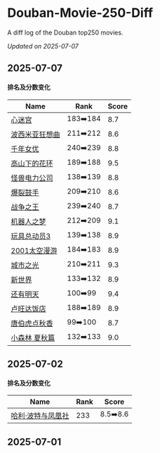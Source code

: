 # Douban-Movie-250-Diff

A diff log of the Douban top250 movies.

*Updated on 2025-07-07*

## 2025-07-07


#### 排名及分数变化

|     Name    |   Rank   |   Score  |
| ---------- | -------- | -------- |
| [心迷宫](https://movie.douban.com/subject/25917973) | 183➡️184 | 8.7 |
| [波西米亚狂想曲](https://movie.douban.com/subject/5300054) | 211➡️212 | 8.6 |
| [千年女优](https://movie.douban.com/subject/1307394) | 240➡️239 | 8.8 |
| [高山下的花环](https://movie.douban.com/subject/1422283) | 189➡️188 | 9.5 |
| [怪兽电力公司](https://movie.douban.com/subject/1291579) | 138➡️139 | 8.8 |
| [爆裂鼓手](https://movie.douban.com/subject/25773932) | 209➡️210 | 8.6 |
| [战争之王](https://movie.douban.com/subject/1419936) | 239➡️240 | 8.7 |
| [机器人之梦](https://movie.douban.com/subject/35426925) | 212➡️209 | 9.1 |
| [玩具总动员3](https://movie.douban.com/subject/1858711) | 139➡️138 | 8.9 |
| [2001太空漫游](https://movie.douban.com/subject/1292226) | 184➡️183 | 8.9 |
| [城市之光](https://movie.douban.com/subject/1293908) | 210➡️211 | 9.3 |
| [新世界](https://movie.douban.com/subject/10437779) | 133➡️132 | 8.9 |
| [还有明天](https://movie.douban.com/subject/36445098) | 100➡️99 | 9.4 |
| [卢旺达饭店](https://movie.douban.com/subject/1291822) | 188➡️189 | 8.9 |
| [唐伯虎点秋香](https://movie.douban.com/subject/1306249) | 99➡️100 | 8.7 |
| [小森林 夏秋篇](https://movie.douban.com/subject/25814705) | 132➡️133 | 9.0 |
## 2025-07-02


#### 排名及分数变化

|     Name    |   Rank   |   Score  |
| ---------- | -------- | -------- |
| [哈利·波特与凤凰社](https://movie.douban.com/subject/1457217) | 233 | 8.5➡️8.6 |
## 2025-07-01

